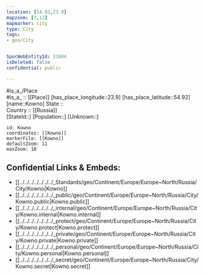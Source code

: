 ```yaml
---
location: [54.92,23.9] 
mapzoom: [7,12] 
mapmarker: city 
type: City
tags:
- geo/City


SpocWebEntityId: 31604
isDeleted: false
confidential: public

---
```

#is_a_/Place  
#is_a_ :: [[Place]] 
[has_place_longitude::23.9] 
[has_place_latitude::54.92] 
[name::Kowno] 
State ::  
Country :: [[Russia]]  
[StateId::] 
[Population::] 
[Unknown::] 


```leaflet
id: Kowno
coordinates: [[Kowno]] 
markerFile: [[Kowno]] 
defaultZoom: 11 
maxZoom: 18
```


## Confidential Links & Embeds: 
- [[../../../../../../../_Standards/geo/Continent/Europe/Europe~North/Russia/City/Kowno|Kowno]] 
- [[../../../../../../../_public/geo/Continent/Europe/Europe~North/Russia/City/Kowno.public|Kowno.public]] 
- [[../../../../../../../_internal/geo/Continent/Europe/Europe~North/Russia/City/Kowno.internal|Kowno.internal]] 
- [[../../../../../../../_protect/geo/Continent/Europe/Europe~North/Russia/City/Kowno.protect|Kowno.protect]] 
- [[../../../../../../../_private/geo/Continent/Europe/Europe~North/Russia/City/Kowno.private|Kowno.private]] 
- [[../../../../../../../_personal/geo/Continent/Europe/Europe~North/Russia/City/Kowno.personal|Kowno.personal]] 
- [[../../../../../../../_secret/geo/Continent/Europe/Europe~North/Russia/City/Kowno.secret|Kowno.secret]] 
